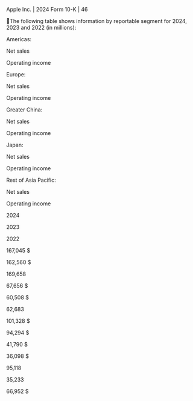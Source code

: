 Apple Inc. | 2024 Form 10-K | 46

The following table shows information by reportable segment for 2024, 2023 and 2022 (in millions):

Americas:

Net sales

Operating income

Europe:

Net sales

Operating income

Greater China:

Net sales

Operating income

Japan:

Net sales

Operating income

Rest of Asia Pacific:

Net sales

Operating income

2024

2023

2022

167,045  $

162,560  $

169,658

67,656  $

60,508  $

62,683

101,328  $

94,294  $

41,790  $

36,098  $

95,118

35,233

66,952  $